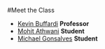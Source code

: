 #Meet the Class

* [Kevin Buffardi](kevin.md) **Professor**
* [Mohit Athwani](mohit.md) **Student**
* [Michael Gonsalves](michael.md) **Student**
